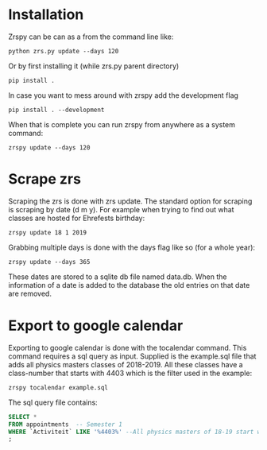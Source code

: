 # Installation
Zrspy can be can as a from the command line like:
```
python zrs.py update --days 120
```
Or by first installing it (while zrs.py parent directory)
```
pip install .
```
In case you want to mess around with zrspy add the development flag
```
pip install . --development
```
When that is complete you can run zrspy from anywhere as a system command:
```
zrspy update --days 120
```
# Scrape zrs
Scraping the zrs is done with zrs update. The standard option for scraping is scraping by date (d m y). For example when trying to find out what classes are hosted for Ehrefests birthday:
```
zrspy update 18 1 2019
```
Grabbing multiple days is done with the days flag like so (for a whole year):
```
zrspy update --days 365
```
These dates are stored to a sqlite db file named data.db. When the information of a date is added to the database the old entries on that date are removed.


# Export to google calendar
Exporting to google calendar is done with the tocalendar command. This command requires a sql query as input. Supplied is the example.sql file that adds all physics masters classes of 2018-2019. All these classes have a class-number that starts with 4403 which is the filter used in the example:
```
zrspy tocalendar example.sql
```
The sql query file contains:
```sql
SELECT *
FROM appointments  -- Semester 1
WHERE `Activiteit` LIKE '%4403%' --All physics masters of 18-19 start with 4403
;
```